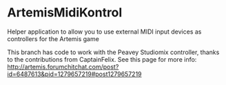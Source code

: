 ArtemisMidiKontrol
==================

Helper application to allow you to use external MIDI input devices as controllers for the Artemis game

This branch has code to work with the Peavey Studiomix controller, thanks to the contributions from CaptainFelix. See this page for more info:
http://artemis.forumchitchat.com/post?id=6487613&pid=1279657219#post1279657219
